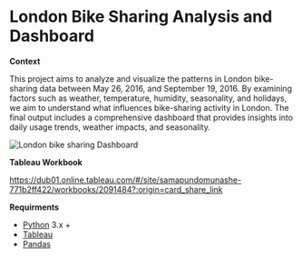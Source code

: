 # London Bike Sharing Analysis and Dashboard

**Context**


This project aims to analyze and visualize the patterns in London bike-sharing data between May 26, 2016, and September 19, 2016. By examining factors such as weather, temperature, humidity, seasonality, and holidays, we aim to understand what influences bike-sharing activity in London. The final output includes a comprehensive dashboard that provides insights into daily usage trends, weather impacts, and seasonality.


![London bike sharing Dashboard](https://github.com/user-attachments/assets/979e19cf-5384-438a-8175-5ad8beb011f4)

**Tableau Workbook**

https://dub01.online.tableau.com/#/site/samapundomunashe-771b2ff422/workbooks/2091484?:origin=card_share_link

**Requirments**

- [Python](https://www.python.org/) 3.x +
- [Tableau](https://www.tableau.com/products/tableau)
- [Pandas](https://pandas.pydata.org/)

